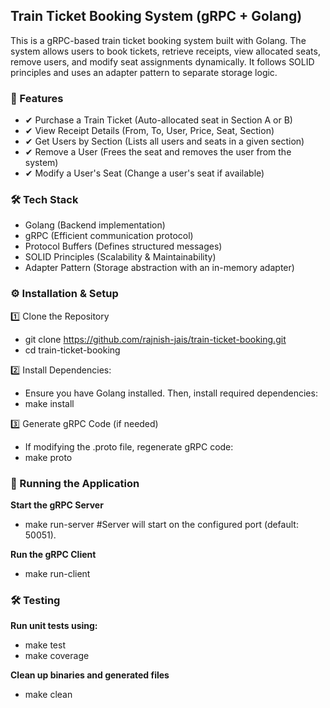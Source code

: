 ## **Train Ticket Booking System (gRPC + Golang)**

This is a gRPC-based train ticket booking system built with Golang.
The system allows users to book tickets, retrieve receipts, view allocated seats,
remove users, and modify seat assignments dynamically. 
It follows SOLID principles and uses an adapter pattern to separate storage logic.

### 📌 Features
* ✔ Purchase a Train Ticket (Auto-allocated seat in Section A or B)
* ✔ View Receipt Details (From, To, User, Price, Seat, Section)
* ✔ Get Users by Section (Lists all users and seats in a given section)
* ✔ Remove a User (Frees the seat and removes the user from the system)
* ✔ Modify a User's Seat (Change a user's seat if available)

### 🛠 Tech Stack
* Golang (Backend implementation)
* gRPC (Efficient communication protocol)
* Protocol Buffers (Defines structured messages)
* SOLID Principles (Scalability & Maintainability)
* Adapter Pattern (Storage abstraction with an in-memory adapter)

### **⚙️ Installation & Setup**

1️⃣ Clone the Repository
* git clone https://github.com/rajnish-jais/train-ticket-booking.git
* cd train-ticket-booking

2️⃣ Install Dependencies: 
* Ensure you have Golang installed. Then, install required dependencies:
* make install


3️⃣ Generate gRPC Code (if needed)
* If modifying the .proto file, regenerate gRPC code:
* make proto

### **🚀 Running the Application**
**Start the gRPC Server**

* make run-server #Server will start on the configured port (default: 50051).

**Run the gRPC Client**

* make run-client

### 🛠 Testing
**Run unit tests using:**

* make test
* make coverage

**Clean up binaries and generated files**

* make clean


